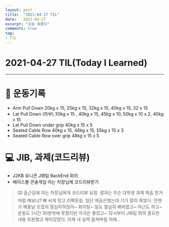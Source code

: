 ```yaml
---
layout: post 
title:  "2021-04-27 TIL"
date:   2021-04-27
excerpt: "오늘 뭐했지"
comments: true 
tag:
- TIL
---
```


# 2021-04-27 TIL(Today I Learned)

---

# 💪  운동기록 
- Arm Pull Down 20kg x 15, 25kg x 15, 32kg x 15, 40kg x 15, 32 x 15
- Lat Pull Down (하부) 30kg x 15 , 40kg x 15, 45kg x 10, 50kg x 10 x 2, 40kg x 15
- Lat Pull Down under grip 40kg x 15 x 5
- Seated Cable Row 40kg x 15, 48kg x 15, 55kg x 15 x 3
- Seated Cable Row over grip 48kg x 15 x 5

# 💻 JIB, 과제(코드리뷰)
- J2KB 유니콘 JIB팀 BackEnd 회의
- 베이스볼 콘솔게임 아는 차장님께 코드리뷰받기

> ⌨️ 출근길에 아는 차장님에게 코드리뷰 요청. 결과는 무슨 대학생 과제 제출 한거처럼 해놨냐? 뼈 씨게 맞고 리펙토링.
일단 제출은했는데 기가 많이 죽었다. 언젠가 해뜰날 오겠지 열심히하잖아~ 화이팅~ 일도 열심히 해버렸고~ 야근도 하고~ 운동도 1시간 30분밖에 못했지만 자극은 좋았고~
12시부터 JIB팀 회의 중요한 내용 토론했고 재미있었다. 이제 내 실력 들켜버릴 차례...  


